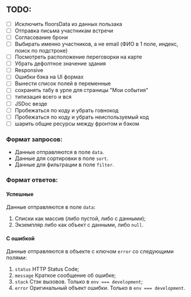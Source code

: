 ## TODO:

- [ ] Исключить floorsData из данных пользака
- [ ] Отправка письма участникам встречи
- [ ] Согласование брони
- [ ] Выбирать именно участников, а не email (ФИО в 1 поле, индекс, поиск по подстроке)
- [ ] Посмотреть расположение переговорки на карте
- [ ] Убрать дефолтное значение здания
- [ ] Responsive
- [ ] Ошибки бэка на UI формах
- [ ] Вынести список полей в переменные
- [ ] сохранять табу в урле для страницы "Мои события"
- [ ] типизация всего и вся
- [ ] JSDoc везде
- [ ] Пробежаться по коду и убрать говнокод
- [ ] Пробежаться по коду и убрать неиспользуемый код
- [ ] шарить общие ресурсы между фронтом и бэком

### Формат запросов:

- Данные отправляются в поле `data`.
- Данные для сортировки в поле `sort`.
- Данные для фильтрации в поле `filter`.

### Формат ответов:

#### Успешные

Данные отправляются в поле `data`:
1. Списки как массив (либо пустой, либо с данными);
2. Экземпляр либо как объект с данными, либо `null`.

#### С ошибкой

Данные отправляются в объекте с ключом `error` со следующими полями:
1. `status` HTTP Status Code;
2. `message` Краткое сообщение об ошибке;
3. `stack` Стэк вызовов. Только в `env === development`;
4. `error` Оригинальный объект ошибки. Только в `env === development`.